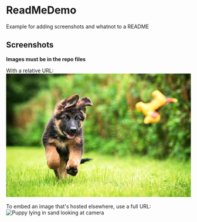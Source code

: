 # ReadMeDemo
Example for adding screenshots and whatnot to a README

<h2>Screenshots</h2>

**Images must be in the repo files**


With a relative URL:
![Still of a Running German Shepard Puppy](https://github.com/CodeSDFF/ReadMeDemo/blob/master/German-Shepherd-Puppy-Fetch.jpg?raw=true "German shepard puppy playing with toy")

  
To embed an image that's hosted elsewhere, use a full URL:
![Puppy lying in sand looking at camera](https://static.boredpanda.com/blog/wp-content/uploads/2018/10/cutest-puppy-dog-pictures-coverimage.jpg "Cuteest puppy dog cover")
